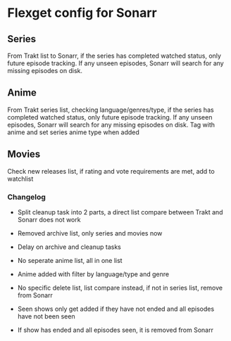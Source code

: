 # Flexget config for Sonarr

## Series
From Trakt list to Sonarr, if the series has completed watched status, only future episode tracking. 
If any unseen episodes, Sonarr will search for any missing episodes on disk.

## Anime
From Trakt series list, checking language/genres/type, if the series has completed watched status, only future episode tracking.
If any unseen episodes, Sonarr will search for any missing episodes on disk.
Tag with anime and set series anime type when added

## Movies
Check new releases list, if rating and vote requirements are met, add to watchlist

### Changelog

* Split cleanup task into 2 parts, a direct list compare between Trakt and Sonarr does not work


* Removed archive list, only series and movies now


* Delay on archive and cleanup tasks
* No seperate anime list, all in one list
* Anime added with filter by language/type and genre
* No specific delete list, list compare instead, if not in series list, remove from Sonarr


* Seen shows only get added if they have not ended and all episodes have not been seen
* If show has ended and all episodes seen, it is removed from Sonarr


